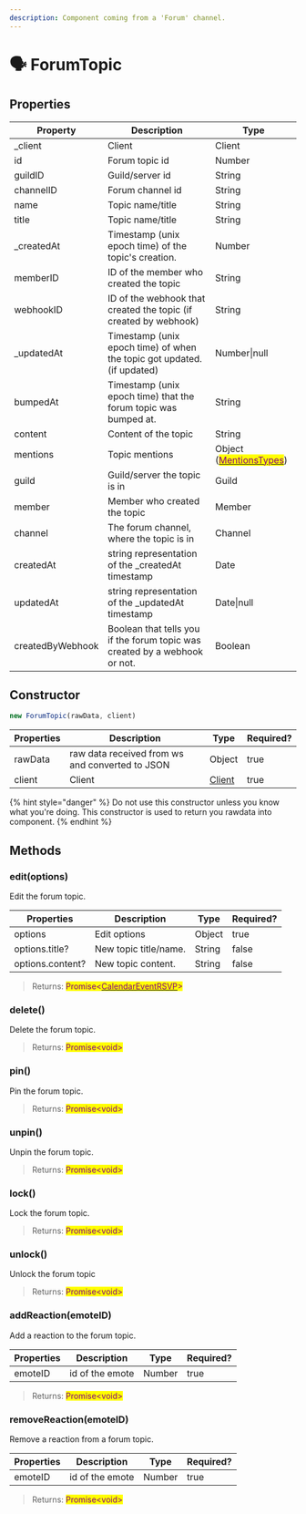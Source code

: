 ```yaml
---
description: Component coming from a 'Forum' channel.
---
```


# 🗣 ForumTopic

## Properties

| Property         | Description                                                                | Type                                                                                             |
| ---------------- | -------------------------------------------------------------------------- | ------------------------------------------------------------------------------------------------ |
| \_client         | Client                                                                     | Client                                                                                           |
| id               | Forum topic id                                                             | Number                                                                                           |
| guildID          | Guild/server id                                                            | String                                                                                           |
| channelID        | Forum channel id                                                           | String                                                                                           |
| name             | Topic name/title                                                           | String                                                                                           |
| title            | Topic name/title                                                           | String                                                                                           |
| \_createdAt      | Timestamp (unix epoch time) of the topic's creation.                       | Number                                                                                           |
| memberID         | ID of the member who created the topic                                     | String                                                                                           |
| webhookID        | ID of the webhook that created the topic (if created by webhook)           | String                                                                                           |
| \_updatedAt      | Timestamp (unix epoch time) of when the topic got updated. (if updated)    | Number\|null                                                                                     |
| bumpedAt         | Timestamp (unix epoch time) that the forum topic was bumped at.            | String                                                                                           |
| content          | Content of the topic                                                       | String                                                                                           |
| mentions         | Topic mentions                                                             | Object ([<mark style="color:purple;">MentionsTypes</mark>](../../v.0.1.7/types/mentionstype.md)) |
| guild            | Guild/server the topic is in                                               | Guild                                                                                            |
| member           | Member who created the topic                                               | Member                                                                                           |
| channel          | The forum channel, where the topic is in                                   | Channel                                                                                          |
| createdAt        | string representation of the \_createdAt timestamp                         | Date                                                                                             |
| updatedAt        | string representation of the \_updatedAt timestamp                         | Date\|null                                                                                       |
| createdByWebhook | Boolean that tells you if the forum topic was created by a webhook or not. | Boolean                                                                                          |

## Constructor

```javascript
new ForumTopic(rawData, client)
```

| Properties | Description                                     | Type                                         | Required? |
| ---------- | ----------------------------------------------- | -------------------------------------------- | --------- |
| rawData    | raw data received from ws and converted to JSON | Object                                       | true      |
| client     | Client                                          | [Client](client.md) | true      |

{% hint style="danger" %}
Do not use this constructor unless you know what you're doing. This constructor is used to return you rawdata into component.
{% endhint %}

## Methods

### edit(options)

Edit the forum topic.

| Properties       | Description           | Type   | Required? |
| ---------------- | --------------------- | ------ | --------- |
| options          | Edit options          | Object | true      |
| options.title?   | New topic title/name. | String | false     |
| options.content? | New topic content.    | String | false     |

> Returns: <mark style="color:purple;">Promise<</mark>[<mark style="color:purple;">CalendarEventRSVP</mark>](calendareventrsvp.md)<mark style="color:purple;">></mark>

### delete()

Delete the forum topic.

> Returns: <mark style="color:purple;">Promise\<void></mark>

### pin()

Pin the forum topic.

> Returns: <mark style="color:purple;">Promise\<void></mark>

### unpin()

Unpin the forum topic.

> Returns: <mark style="color:purple;">Promise\<void></mark>

### lock()

Lock the forum topic.&#x20;

> Returns: <mark style="color:purple;">Promise\<void></mark>

### unlock()

Unlock the forum topic

> Returns: <mark style="color:purple;">Promise\<void></mark>

### addReaction(emoteID)

Add a reaction to the forum topic.

| Properties | Description     | Type   | Required? |
| ---------- | --------------- | ------ | --------- |
| emoteID    | id of the emote | Number | true      |

> Returns: <mark style="color:purple;">Promise\<void></mark>

### removeReaction(emoteID)

Remove a reaction from a forum topic.

| Properties | Description     | Type   | Required? |
| ---------- | --------------- | ------ | --------- |
| emoteID    | id of the emote | Number | true      |

> Returns: <mark style="color:purple;">Promise\<void></mark>
